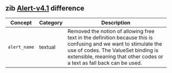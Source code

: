 ## zib [Alert-v4.1](https://zibs.nl/wiki/Alert-v4.1(2020EN)) difference

| Concept         | Category          | Description                             | 
|-----------------|-------------------|-----------------------------------------|
|`alert_name` | textual | Removed the notion of allowing free text in the definition because this is confusing and we want to stimulate the use of codes. The ValueSet binding is extensible, meaning that other codes or a text as fall back can be used. 